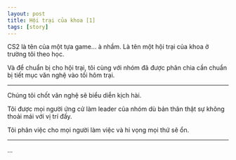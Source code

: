 ```yaml
---
layout: post
title: Hội trại của khoa [1]
tags: [story]
---
```


CS2 là tên của một tựa game... à nhầm. Là tên một hội trại của khoa ở trường tôi theo học.

Và để chuẩn bị cho hội trại, tôi cùng với nhóm đã được phân chia cần chuẩn bị tiết mục văn nghệ vào tối hôm trại.

---

Chúng tôi chốt văn nghệ sẽ biểu diễn kịch hài.

Tôi được mọi người ứng cử làm leader của nhóm dù bản thân thật sự không thoải mái với vị trí đấy.

Tôi phân việc cho mọi người làm việc và hi vọng mọi thứ sẽ ổn.

---

...